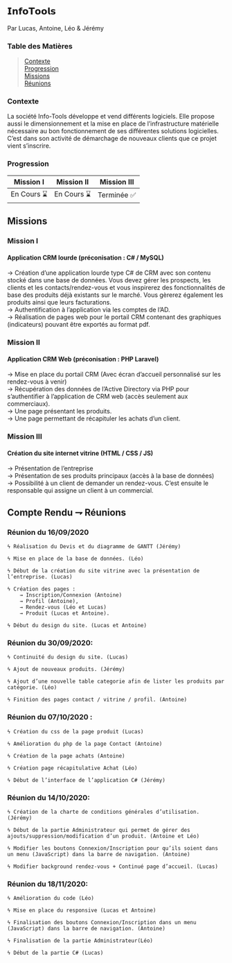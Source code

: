 ## 𝗜𝗻𝗳𝗼𝗧𝗼𝗼𝗹𝘀

Par Lucas, Antoine, Léo & Jérémy

### Table des Matières

> [Contexte](#Contexte)  
> [Progression](#Progression)  
> [Missions](#Missions)  
> [Réunions](#Compte-Rendu--Réunions)  

### Contexte
La société Info-Tools développe et vend différents logiciels. Elle propose aussi le dimensionnement 
et la mise en place de l’infrastructure matérielle nécessaire au bon fonctionnement de ses différentes solutions logicielles.  
C’est dans son activité de démarchage de nouveaux clients que ce projet vient s’inscrire.

### Progression

|  Mission I   |   Mission II   |  Mission III   |
| ------------ | -------------- | -------------- |
|  En Cours ⌛ |   En Cours ⌛  |   Terminée ✅  |


## Missions

### Mission I

#### Application CRM lourde (préconisation : C# / MySQL)

→ Création d’une application lourde type C# de CRM avec son contenu stocké dans une base de données. Vous
devez gérer les prospects, les clients et les contacts/rendez-vous et vous inspirerez des fonctionnalités de
base des produits déjà existants sur le marché. Vous gèrerez également les produits ainsi que leurs facturations.  
→ Authentification à l’application via les comptes de l’AD.  
→ Réalisation de pages web pour le portail CRM contenant des graphiques (indicateurs) pouvant être exportés au format pdf.

### Mission II

#### Application CRM Web (préconisation : PHP Laravel)

→ Mise en place du portail CRM (Avec écran d’accueil personnalisé sur les rendez-vous à venir)  
→ Récupération des données de l’Active Directory via PHP pour s’authentifier à l’application de CRM web (accès seulement aux commerciaux).  
→ Une page présentant les produits.  
→ Une page permettant de récapituler les achats d’un client.  

### Mission III

#### Création du site internet vitrine (HTML / CSS / JS)

→ Présentation de l’entreprise  
→ Présentation de ses produits principaux (accès à la base de données)  
→ Possibilité à un client de demander un rendez-vous. C’est ensuite le responsable qui assigne un client à un commercial.  

## Compte Rendu ⇁ Réunions

### Réunion du 16/09/2020

    ϟ Réalisation du Devis et du diagramme de GANTT (Jérémy)  
    
    ϟ Mise en place de la base de données. (Léo)  
    
    ϟ Début de la création du site vitrine avec la présentation de l’entreprise. (Lucas)  
    
    ϟ Création des pages : 
        → Inscription/Connexion (Antoine)  
        → Profil (Antoine),  
        → Rendez-vous (Léo et Lucas)  
        → Produit (Lucas et Antoine).  
        
    ϟ Début du design du site. (Lucas et Antoine)  
  
### Réunion du 30/09/2020:

    ϟ Continuité du design du site. (Lucas)  
    
    ϟ Ajout de nouveaux produits. (Jérémy)  
    
    ϟ Ajout d’une nouvelle table categorie afin de lister les produits par catégorie. (Léo)  
    
    ϟ Finition des pages contact / vitrine / profil. (Antoine)  

### Réunion du 07/10/2020 :

    ϟ Création du css de la page produit (Lucas)  
    
    ϟ Amélioration du php de la page Contact (Antoine)  
    
    ϟ Création de la page achats (Antoine)  
    
    ϟ Création page récapitulative Achat (Léo)  
    
    ϟ Début de l’interface de l’application C# (Jérémy)


### Réunion du 14/10/2020:
    ϟ Création de la charte de conditions générales d’utilisation. (Jérémy)  
    
    ϟ Début de la partie Administrateur qui permet de gérer des ajouts/suppression/modification d’un produit. (Antoine et Léo)  
    
    ϟ Modifier les boutons Connexion/Inscription pour qu’ils soient dans un menu (JavaScript) dans la barre de navigation. (Antoine)  
    
    ϟ Modifier background rendez-vous + Continué page d’accueil. (Lucas)  


### Réunion du 18/11/2020:

    ϟ Amélioration du code (Léo)  
    
    ϟ Mise en place du responsive (Lucas et Antoine)  
    
    ϟ Finalisation des boutons Connexion/Inscription dans un menu (JavaScript) dans la barre de navigation. (Antoine)  
    
    ϟ Finalisation de la partie Administrateur(Léo)  
    
    ϟ Début de la partie C# (Lucas)  
